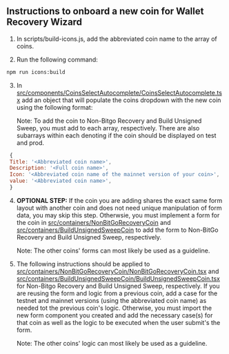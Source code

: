 ## Instructions to onboard a new coin for Wallet Recovery Wizard

1. In scripts/build-icons.js, add the abbreviated coin name to the array of coins.

2. Run the following command:

```bash
npm run icons:build
```

3. In [src/components/CoinsSelectAutocomplete/CoinsSelectAutocomplete.tsx](src/components/CoinsSelectAutocomplete/CoinsSelectAutocomplete.tsx) add an object that will populate the coins dropdown with the new coin using the following format:

   Note: To add the coin to Non-Bitgo Recovery and Build Unsigned Sweep, you must add to each array, respectively. There are also subarrays within each denoting if the coin should be displayed on test and prod.

```js
 {
 Title: '<Abbreviated coin name>',
 Description: '<Full coin name>',
 Icon: '<Abbreviated coin name of the mainnet version of your coin>',
 value: '<Abbreviated coin name>',
 }
```

4. **OPTIONAL STEP:** If the coin you are adding shares the exact same form layout with another coin and does not need unique manipulation of form data, you may skip this step. Otherwsie, you must implement a form for the coin in [src/containers/NonBitGoRecoveryCoin](src/containers/NonBitGoRecoveryCoin) and [src/containers/BuildUnsignedSweepCoin](src/containers/BuildUnsignedSweepCoin) to add the form to Non-BitGo Recovery and Build Unsigned Sweep, respectively.

   Note: The other coins' forms can most likely be used as a guideline.

5. The following instructions should be applied to [src/containers/NonBitGoRecoveryCoin/NonBitGoRecoveryCoin.tsx](src/containers/NonBitGoRecoveryCoin/NonBitGoRecoveryCoin.tsx) and [src/containers/BuildUnsignedSweepCoin/BuildUnsignedSweepCoin.tsx](src/containers/BuildUnsignedSweepCoin/BuildUnsignedSweepCoin.tsx) for Non-Bitgo Recovery and Build Unsigned Sweep, respectively. If you are reusing the form and logic from a previous coin, add a case for the testnet and mainnet versions (using the abbreviated coin name) as needed tot the previous coin's logic. Otherwise, you must import the new form component you created and add the necessary case(s) for that coin as well as the logic to be executed when the user submit's the form.

   Note: The other coins' logic can most likely be used as a guideline.
